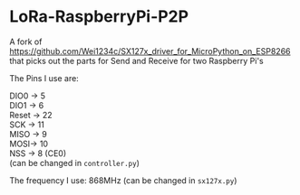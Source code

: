 # LoRa-RaspberryPi-P2P
A fork of https://github.com/Wei1234c/SX127x_driver_for_MicroPython_on_ESP8266 that picks out the parts for Send and Receive for two Raspberry Pi's

The Pins I use are:

DIO0 -> 5\
DIO1 -> 6\
Reset -> 22\
SCK -> 11\
MISO -> 9\
MOSI-> 10\
NSS -> 8 (CE0)\
(can be changed in `controller.py`)

The frequency I use: 868MHz (can be changed in `sx127x.py`)
